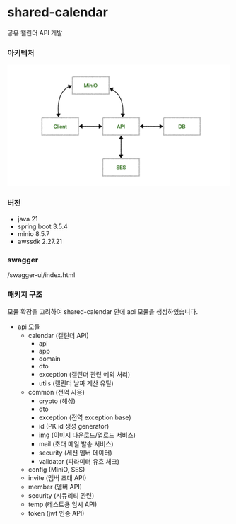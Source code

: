 # shared-calendar
공유 캘린더 API 개발

### 아키텍처
![architecture.png](architecture.png)

### 버전
+ java 21
+ spring boot 3.5.4
+ minio 8.5.7
+ awssdk 2.27.21

### swagger
/swagger-ui/index.html

### 패키지 구조
모듈 확장을 고려하여 shared-calendar 안에 api 모듈을 생성하였습니다.

+ api 모듈 
    + calendar (캘린더 API)
      + api
      + app
      + domain
      + dto
      + exception (캘린더 관련 예외 처리)
      + utils (캘린더 날짜 계산 유틸)
    + common (전역 사용)
      + crypto (해싱)
      + dto
      + exception (전역 exception base)
      + id (PK id 생성 generator)
      + img (이미지 다운로드/업로드 서비스)
      + mail (초대 메일 발송 서비스)
      + security (세션 멤버 데이터)
      + validator (파라미터 유효 체크)
    + config (MiniO, SES)
    + invite (멤버 초대 API)
    + member (멤버 API)
    + security (시큐리티 관련)
    + temp (테스트용 임시 API)
    + token (jwt 인증 API)
